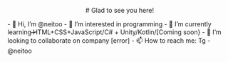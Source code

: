 <p align="center"># Glad to see you here!</p>
- 👋 Hi, I’m @neitoo
- 👀 I’m interested in programming
- 🌱 I’m currently learning ̶̶HTML+CSS+JavaScript/C# + Unity/Kotlin/[Coming soon}
- 💞️ I’m looking to collaborate on company [error]
- 📫 How to reach me: Tg - @neitoo

<!---
neitoo/neitoo is a ✨ special ✨ repository because its `README.md` (this file) appears on your GitHub profile.
You can click the Preview link to take a look at your changes.
--->
